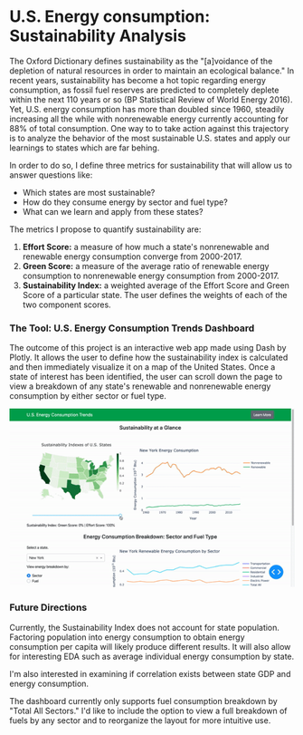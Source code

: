 # U.S. Energy consumption: Sustainability Analysis


The Oxford Dictionary defines sustainability as the "[a]voidance of the
depletion of natural resources in order to maintain an ecological balance." In
recent years, sustainability has become a hot topic regarding energy consumption,
as fossil fuel reserves are predicted to completely deplete within the next 110
years or so (BP Statistical Review of World Energy 2016). Yet, U.S. energy
consumption has more than doubled since 1960, steadily increasing all the while
with nonrenewable energy currently accounting for 88% of total consumption. One
way to to take action against this trajectory is to analyze the behavior of the most sustainable U.S. states and apply our learnings to states which are far
behing.

In order to do so, I define three metrics for sustainability that will
allow us to answer questions like:
- Which states are most sustainable?
- How do they consume energy by sector and fuel type?
- What can we learn and apply from these states?

The metrics I propose to quantify sustainability are:
1. **Effort Score:** a measure of how much a state's nonrenewable and renewable
energy consumption converge from 2000-2017.
2. **Green Score:** a measure of the average ratio of renewable energy
consumption to nonrenewable energy consumption from 2000-2017.
3. **Sustainability Index:** a weighted average of the Effort Score and Green
Score of a particular state. The user defines the weights of each of the two
component scores.

### The Tool: U.S. Energy Consumption Trends Dashboard

The outcome of this project is an interactive web app made using Dash by Plotly.
It allows the user to define how the sustainability index is calculated and then
immediately visualize it on a map of the United States. Once a state of interest
has been identified, the user can scroll down the page to view a breakdown of
any state's renewable and nonrenewable energy consumption by either sector or
fuel type.

![animation](screenshots/animation.gif)

### Future Directions

Currently, the Sustainability Index does not account for state population.
Factoring population into energy consumption to obtain energy consumption per
capita will likely produce different results. It will also allow for interesting
EDA such as average individual energy consumption by state.

I'm also interested in examining if correlation exists between state GDP and
energy consumption.

The dashboard currently only supports fuel consumption breakdown by "Total All
Sectors." I'd like to include the option to view a full breakdown of fuels by
any sector and to reorganize the layout for more intuitive use.
